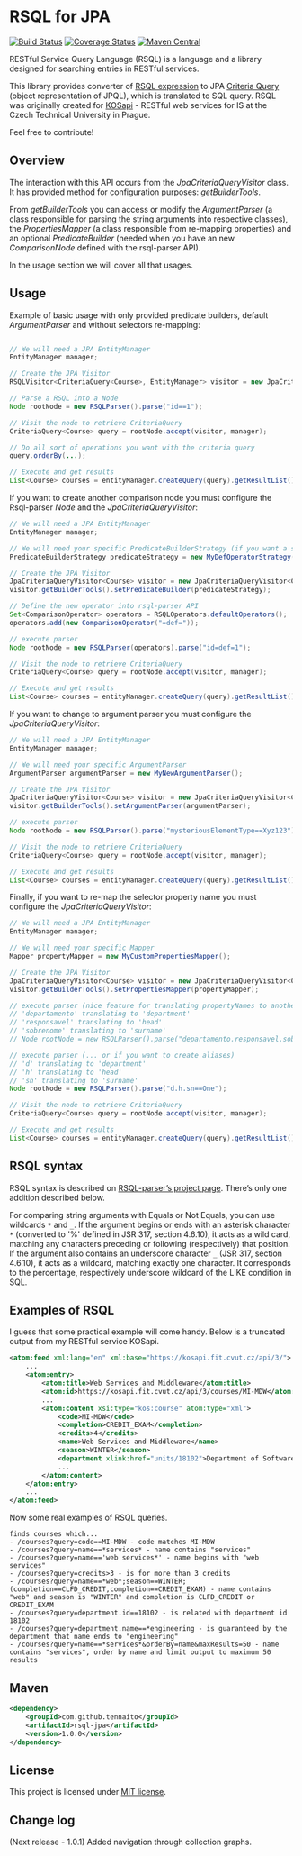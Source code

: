 # RSQL for JPA

[![Build Status](https://travis-ci.org/tennaito/rsql-jpa.svg)](https://travis-ci.org/tennaito/rsql-jpa)
[![Coverage Status](https://coveralls.io/repos/tennaito/rsql-jpa/badge.svg)](https://coveralls.io/r/tennaito/rsql-jpa)
[![Maven Central](https://maven-badges.herokuapp.com/maven-central/com.github.tennaito/rsql-jpa/badge.svg?style=flat)](http://mvnrepository.com/artifact/com.github.tennaito/rsql-jpa)

RESTful Service Query Language (RSQL) is a language and a library designed for searching entries in RESTful services.

This library provides converter of [RSQL expression](https://github.com/jirutka/rsql-parser) to JPA [Criteria Query](http://docs.oracle.com/javaee/6/tutorial/doc/gjitv.html) (object representation of JPQL), which is translated to SQL query. RSQL was originally created for [KOSapi](https://kosapi.feld.cvut.cz) - RESTful web services for IS at the Czech Technical University in Prague. 

Feel free to contribute!

## Overview

The interaction with this API occurs from the  _JpaCriteriaQueryVisitor_ class. It has provided method for configuration purposes: _getBuilderTools_.

From _getBuilderTools_ you can access or modify the _ArgumentParser_ (a class responsible for parsing the string arguments into respective classes), the _PropertiesMapper_ (a class responsible from re-mapping properties) and an optional _PredicateBuilder_ (needed when you have an new _ComparisonNode_ defined with the rsql-parser API).

In the usage section we will cover all that usages. 


## Usage

Example of basic usage with only provided predicate builders, default _ArgumentParser_ and without selectors re-mapping:

```java

// We will need a JPA EntityManager
EntityManager manager;

// Create the JPA Visitor
RSQLVisitor<CriteriaQuery<Course>, EntityManager> visitor = new JpaCriteriaQueryVisitor<Course>();

// Parse a RSQL into a Node
Node rootNode = new RSQLParser().parse("id==1");

// Visit the node to retrieve CriteriaQuery
CriteriaQuery<Course> query = rootNode.accept(visitor, manager);

// Do all sort of operations you want with the criteria query
query.orderBy(...);

// Execute and get results
List<Course> courses = entityManager.createQuery(query).getResultList();
```

If you want to create another comparison node you must configure the Rsql-parser _Node_ and the _JpaCriteriaQueryVisitor_:

```java
// We will need a JPA EntityManager
EntityManager manager;

// We will need your specific PredicateBuilderStrategy (if you want a set of new operators create a delegation strategy)
PredicateBuilderStrategy predicateStrategy = new MyDefOperatorStrategy();

// Create the JPA Visitor
JpaCriteriaQueryVisitor<Course> visitor = new JpaCriteriaQueryVisitor<Course>();
visitor.getBuilderTools().setPredicateBuilder(predicateStrategy);

// Define the new operator into rsql-parser API
Set<ComparisonOperator> operators = RSQLOperators.defaultOperators();
operators.add(new ComparisonOperator("=def="));

// execute parser
Node rootNode = new RSQLParser(operators).parse("id=def=1");

// Visit the node to retrieve CriteriaQuery
CriteriaQuery<Course> query = rootNode.accept(visitor, manager);

// Execute and get results
List<Course> courses = entityManager.createQuery(query).getResultList();
```

If you want to change to argument parser you must configure the _JpaCriteriaQueryVisitor_:

```java
// We will need a JPA EntityManager
EntityManager manager;

// We will need your specific ArgumentParser
ArgumentParser argumentParser = new MyNewArgumentParser();

// Create the JPA Visitor
JpaCriteriaQueryVisitor<Course> visitor = new JpaCriteriaQueryVisitor<Course>();
visitor.getBuilderTools().setArgumentParser(argumentParser);

// execute parser
Node rootNode = new RSQLParser().parse("mysteriousElementType==Xyz123");

// Visit the node to retrieve CriteriaQuery
CriteriaQuery<Course> query = rootNode.accept(visitor, manager);

// Execute and get results
List<Course> courses = entityManager.createQuery(query).getResultList();
```

Finally, if you want to re-map the selector property name you must configure the _JpaCriteriaQueryVisitor_:
```java
// We will need a JPA EntityManager
EntityManager manager;

// We will need your specific Mapper
Mapper propertyMapper = new MyCustomPropertiesMapper();

// Create the JPA Visitor
JpaCriteriaQueryVisitor<Course> visitor = new JpaCriteriaQueryVisitor<Course>();
visitor.getBuilderTools().setPropertiesMapper(propertyMapper);

// execute parser (nice feature for translating propertyNames to another language ...)
// 'departamento' translating to 'department'
// 'responsavel' translating to 'head'
// 'sobrenome' translating to 'surname'
// Node rootNode = new RSQLParser().parse("departamento.responsavel.sobrenome==One");

// execute parser (... or if you want to create aliases)
// 'd' translating to 'department'
// 'h' translating to 'head'
// 'sn' translating to 'surname'
Node rootNode = new RSQLParser().parse("d.h.sn==One");

// Visit the node to retrieve CriteriaQuery
CriteriaQuery<Course> query = rootNode.accept(visitor, manager);

// Execute and get results
List<Course> courses = entityManager.createQuery(query).getResultList();
```

## RSQL syntax

RSQL syntax is described on [RSQL-parser’s project page](https://github.com/jirutka/rsql-parser). There’s only one addition described below.

For comparing string arguments with Equals or Not Equals, you can use wildcards `*` and `_`. If the argument begins or ends with an asterisk character `*` (converted to '%' defined in JSR 317, section 4.6.10), it acts as a wild card, matching any characters preceding or following (respectively) that position. If the argument also contains an underscore character `_` (JSR 317, section 4.6.10), it acts as a wildcard, matching exactly one character. It corresponds to the percentage, respectively underscore wildcard of the LIKE condition in SQL.

## Examples of RSQL

I guess that some practical example will come handy. Below is a truncated output from my RESTful service KOSapi.

```xml
<atom:feed xml:lang="en" xml:base="https://kosapi.fit.cvut.cz/api/3/">
    ...
    <atom:entry>
        <atom:title>Web Services and Middleware</atom:title>
        <atom:id>https://kosapi.fit.cvut.cz/api/3/courses/MI-MDW</atom:id>
        ...
        <atom:content xsi:type="kos:course" atom:type="xml">
            <code>MI-MDW</code>
            <completion>CREDIT_EXAM</completion>
            <credits>4</credits>
            <name>Web Services and Middleware</name>
            <season>WINTER</season>
            <department xlink:href="units/18102">Department of Software Engineering</department>
            ...
        </atom:content>
    </atom:entry>
    ...
</atom:feed>
```

Now some real examples of RSQL queries.

    finds courses which...
    - /courses?query=code==MI-MDW - code matches MI-MDW
    - /courses?query=name==*services* - name contains "services"
    - /courses?query=name=='web services*' - name begins with "web services"
    - /courses?query=credits>3 - is for more than 3 credits
    - /courses?query=name==*web*;season==WINTER;(completion==CLFD_CREDIT,completion==CREDIT_EXAM) - name contains "web" and season is "WINTER" and completion is CLFD_CREDIT or CREDIT_EXAM
    - /courses?query=department.id==18102 - is related with department id 18102
    - /courses?query=department.name==*engineering - is guaranteed by the department that name ends to "engineering"
    - /courses?query=name==*services*&orderBy=name&maxResults=50 - name contains "services", order by name and limit output to maximum 50 results

## Maven

```xml
<dependency>
    <groupId>com.github.tennaito</groupId>
    <artifactId>rsql-jpa</artifactId>
    <version>1.0.0</version>
</dependency>
```

## License

This project is licensed under [MIT license](http://opensource.org/licenses/MIT).

## Change log
(Next release - 1.0.1) Added navigation through collection graphs.
 